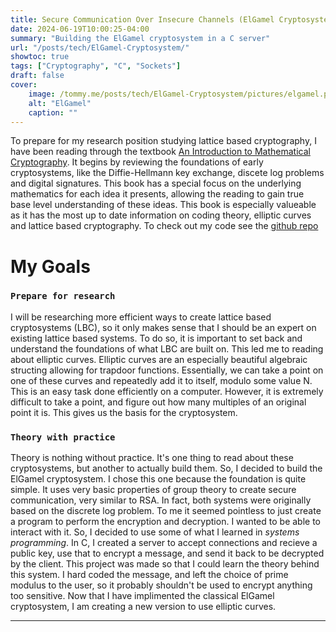 ```yaml
---
title: Secure Communication Over Insecure Channels (ElGamel Cryptosystem)
date: 2024-06-19T10:00:25-04:00
summary: "Building the ElGamel cryptosystem in a C server"
url: "/posts/tech/ElGamel-Cryptosystem/"
showtoc: true
tags: ["Cryptography", "C", "Sockets"]
draft: false
cover:
    image: /tommy.me/posts/tech/ElGamel-Cryptosystem/pictures/elgamel.png
    alt: "ElGamel"
    caption: ""
---
```


To prepare for my research position studying lattice based cryptography, I have been reading through the textbook [An Introduction to Mathematical Cryptography](https://link.springer.com/book/10.1007/978-1-4939-1711-2). It begins by reviewing the foundations of early cryptosystems, like the Diffie-Hellmann key exchange, discete log problems and digital signatures. This book has a special focus on the underlying mathematics for each idea it presents, allowing the reading to gain true base level understanding of these ideas. This book is especially valueable as it has the most up to date information on coding theory, elliptic curves and lattice based cryptography. To check out my code see the [github repo](https://github.com/trozgonyi1/ElGamel-Cryptosystem/tree/main)

# My Goals

### `Prepare for research`

I will be researching more efficient ways to create lattice based cryptosystems (LBC), so it only makes sense that I should be an expert on existing lattice based systems. To do so, it is important to set back and understand the foundations of what LBC are built on. This led me to reading about elliptic curves. Elliptic curves are an especially beautiful algebraic structing allowing for trapdoor functions. Essentially, we can take a point on one of these curves and repeatedly add it to itself, modulo some value N. This is an easy task done efficiently on a computer. However, it is extremely difficult to take a point, and figure out how many multiples of an original point it is. This gives us the basis for the cryptosystem.

### `Theory with practice`

Theory is nothing without practice. It's one thing to read about these cryptosystems, but another to actually build them. So, I decided to build the ElGamel cryptosystem. I chose this one because the foundation is quite simple. It uses very basic properties of group theory to create secure communication, very similar to RSA. In fact, both systems were originally based on the discrete log problem. To me it seemed pointless to just create a program to perform the encryption and decryption. I wanted to be able to interact with it. So, I decided to use some of what I learned in *systems programming*. In C, I created a server to accept connections and recieve a public key, use that to encrypt a message, and send it back to be decrypted by the client. This project was made so that I could learn the theory behind this system. I hard coded the message, and left the choice of prime modulus to the user, so it probably shouldn't be used to encrypt anything too sensitive. Now that I have implimented the classical ElGamel cryptosystem, I am creating a new version to use elliptic curves.

---


